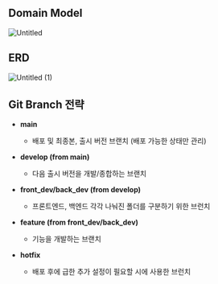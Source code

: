 ## Domain Model
![Untitled](https://user-images.githubusercontent.com/54658745/187067317-7672acb3-d0c0-4b0c-ba4c-aab8d0946009.png)


## ERD
![Untitled (1)](https://user-images.githubusercontent.com/54658745/187067335-713c8326-fa56-427f-b4dc-1d3edfcbfffa.png)


## Git Branch 전략
- **main**
  - 배포 및 최종본, 출시 버전 브랜치 (배포 가능한 상태만 관리)

- **develop (from main)**
  - 다음 출시 버전을 개발/종합하는 브랜치 

- **front_dev/back_dev (from develop)**
  - 프론트엔드, 백엔드 각각 나눠진 폴더를 구분하기 위한 브런치

- **feature (from front_dev/back_dev)**
  - 기능을 개발하는 브랜치

- **hotfix**
  - 배포 후에 급한 추가 설정이 필요할 시에 사용한 브런치   
